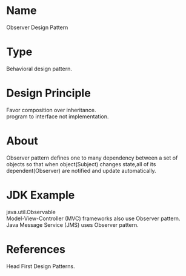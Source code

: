 # Name
Observer Design Pattern
# Type
Behavioral design pattern.

# Design Principle
Favor composition over inheritance.</br>
program to interface not implementation.

# About
Observer pattern defines one to many dependency between a set of objects so that
when object(Subject) changes state,all of its dependent(Observer) are notified and update automatically.

# JDK Example
java.util.Observable</br>
Model-View-Controller (MVC) frameworks also use Observer pattern.</br>
Java Message Service (JMS) uses Observer pattern.

# References
Head First Design Patterns.

